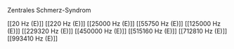Zentrales Schmerz-Syndrom

[[20 Hz (E)]]
[[220 Hz (E)]]
[[25000 Hz (E)]]
[[55750 Hz (E)]]
[[125000 Hz (E)]]
[[229320 Hz (E)]]
[[450000 Hz (E)]]
[[515160 Hz (E)]]
[[712810 Hz (E)]]
[[993410 Hz (E)]]